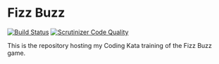 Fizz Buzz
=========

[![Build Status](https://travis-ci.org/gnutix/kata-fizzbuzz.png?branch=master)](https://travis-ci.org/gnutix/kata-fizzbuzz)
[![Scrutinizer Code Quality](https://scrutinizer-ci.com/g/gnutix/kata-fizzbuzz/badges/quality-score.png?s=577ec95dd97c7b58ca9a1364790d133f3d192cb6)](https://scrutinizer-ci.com/g/gnutix/kata-fizzbuzz/)

This is the repository hosting my Coding Kata training of the Fizz Buzz game.
